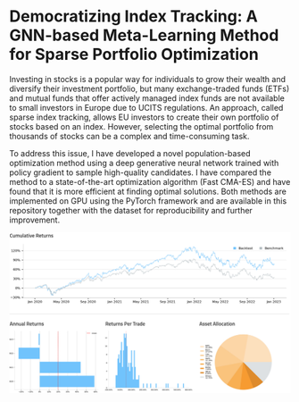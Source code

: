 # Democratizing Index Tracking: A GNN-based Meta-Learning Method for Sparse Portfolio Optimization

Investing in stocks is a popular way for individuals to grow their wealth and diversify their investment portfolio, but many exchange-traded funds (ETFs) and mutual funds that offer actively managed index funds are not available to small investors in Europe due to UCITS regulations. An approach, called sparse index tracking, allows EU investors to create their own portfolio of stocks based on an index. However, selecting the optimal portfolio from thousands of stocks can be a complex and time-consuming task.

To address this issue, I have developed a novel population-based optimization method using a deep generative neural network trained with policy gradient to sample high-quality candidates. I have compared the method to a state-of-the-art optimization algorithm (Fast CMA-ES) and have found that it is more efficient at finding optimal solutions. Both methods are implemented on GPU using the PyTorch framework and are available in this repository together with the dataset for reproducibility and further improvement.

![](qc_backtest.png)
